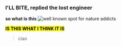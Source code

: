 ### I'LL BITE, replied the lost engineer


**so what is this**
<img>![well known spot for nature addicts](cover.png)

<mark> <strong> IS THIS WHAT I THINK IT IS </strong> </mark>


<blockquote>ciao</blockquote>

